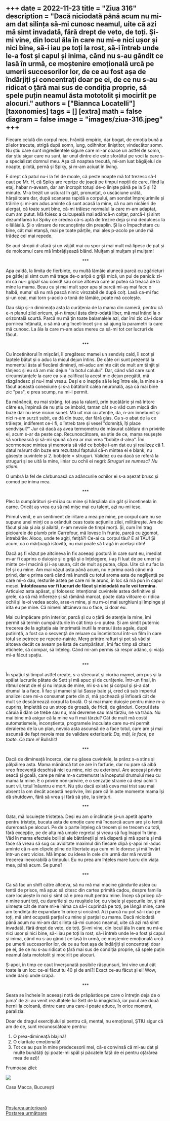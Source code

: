 
+++
date = 2022-11-23
title = "Ziua 316"
description = "Dacă niciodată până acum nu mi-am dat silința să-mi cunosc neamul, uite că azi mă simt invadată, fără drept de veto, de toți. Și-mi vine, din locul ăla în care nu mi-e nici ușor și nici bine, să-i iau pe toți la rost, să-i întreb unde le-a fost și capul și inima, când nu s-au gândit ce lasă în urmă, ce moștenire emoțională urcă pe umerii succesorilor lor, de ce au fost așa de îndârjiți și concentrați doar pe ei, de ce nu s-au ridicat o țâră mai sus de condiția proprie, să spele puțin neamul ăsta mototolit și mocirlit pe alocuri."
authors = ["Biannca Locatelli"]
[taxonomies]
tags = []
[extra]
math = false
diagram = false
image = "images/ziua-316.jpeg"
+++
---

Fiecare celulă din corpul meu, hrănită empiric, dar bogat, de emoția bună a zilelor trecute, strigă după somn, lung, odihnitor, liniștitor, vindecător somn. Nu știu care sunt ingredientele sigure care mi-ar coace un astfel de somn, dar știu sigur care nu sunt, iar unul dintre ele este sforăitul pe voci la care s-a specializat domnul meu. Așa că noaptea trecută, mi-am luat băgăjelul de noapte, pilotă, pernă și Spiky, și m-am aciuat în living.

E drept că patul nu-i la fel de moale, că peste noapte mă tot trezesc să-l caut pe Mr. H, că Spiky are reprize de joacă pe timpul nopții de care, fiind la etaj, habar n-aveam, dar am încropit totuși de-o liniște până pe la 5 și 12 minute. M-a trezit un usturat în gât, pronunțat, o uscăciune urâtă, hârșâitoare dar, după scanarea rapidă a corpului, am sondat împrejurimile și trăirile și mi-am adus aminte că sunt acasă la mine, că nu am nicăieri de alergat, că toate sunt bine, că-mi trăiesc normalul la care m-am adaptat, cum am putut. Mă foiesc a culcușeală mai adâncă-n colțar, parcă-i și simt dezumflarea lui Spiky ce credea că-s aptă de trezire deja și mă dedulcesc la o lălăială. Și o vărsare de recunoștințe din preaplin. Și la o împachetare cu bine, cât mai etanșă, mai pe toate părțile, mai ales p-acolo pe unde mă trădez cel mai repede.

Se aud stropii d-afară și un vâjâit mai cu spor și mai mult mă lipesc de pat și de molcomul care mă îmbrățișează blând. Mulțam și mulțam și mulțam!

<p style="text-align: center;">***</p>

Apa caldă, la limita de fierbinte, cu multă lămâie alunecă parcă cu zgârieturi pe gâtlej și simt cum mă trage de-o aripă o grijă mică, un pui de panică: zi-mi că nu-i gripă! sau covid! sau orice altceva care ar putea să treacă de la mine la mama. Beau cu și mai mult spor apa și parcă mi-aș mai face o halbă, numa' să nu mă pască nimic virozabil de după colț. Lasă ca-mi fac și-un ceai, mai torn ș-acolo o tonă de lămâie, poate mă ocolește.

Dau skip și-n dimineața asta la curățenia de la mama din cameră, pentru că e-n planul zilei oricum, și-n timpul ăsta dintr-odată liber, mă mai întind la o orizontală scurtă. Parcă nu mă țin toate balamalele azi, dar îmi zic că-i doar pornirea înțânată, o să mă ung încet-încet și-o să ajung la parametri la care mă cunosc. La ăia la care m-am adus mereu ca să-mi tot cer lucruri de făcut.

<p style="text-align: center;">***</p>

Cu încetinitorul în mișcări, îi pregătesc mamei un sendviș cald, îi scot și laptele bătut și o aduc la micul dejun întins. De câte ori sunt prezentă la momentul ăsta al fiecărei dimineți, mi-aduc aminte cât de mult am tânjit și tânjesc și eu să am mic dejun "la botul calului". Dar, când văd care sunt circumstanțele la care ea s-a calificat la acest mic dejun pregătit, mă răzgândesc și nu-l mai vreau. Deși e o inepție să le leg între ele, la mine s-a făcut această conexiune și s-a bătătorit calea neuronală, așa că mai bine zic "pas", e prea scump, nu mi-l permit.

Ea mănâncă, eu mai strâng, tot așa la ralanti, prin bucătărie și mă întorc către ea, împinsă de nu știu ce imbold, taman cât s-o văd cum mișcă din buze dar nu iese niciun sunet. Mă uit mai cu atenție, da, n-am înnebunit și nici n-am surzit subit, ea dă din buze, dar fără glas. Ca s-o abat de la ce trăiește, indiferent ce-i fi, o întreb tare și vesel "domniță, îți place sendvișul?" Jur că dacă aș avea termometru de măsurat căldura din privirile ei, acum s-ar da peste cap. Recunoscătoare, ea știe de ce, mama reușește să vorbească și să-mi spună că ea ar mai vrea "bobițe d-alea". Îmi scormonesc mintea și memoria să văd ce bobițe i-am dat eu și realizez că 1. datul mărunt din buze era rezultatul faptului că-n mintea ei e blank, nu găsește cuvintele și 2. bobițele = struguri. Validez cu ea dacă se referă la struguri și se uită la mine, liniar cu ochii ei negri: _Struguri se numesc? Nu știam._

O umbră la fel de cărbunoasă ca adâncurile ochilor ei s-a așezat brusc și comod pe inima mea.

<p style="text-align: center;">***</p>

Plec la cumpărături și-mi iau cu mine și hârșâiala din gât și încetineala în carne. Oricât aș vrea eu să mă mișc mai cu talent, azi nu-mi iese.

Primul venit, e un sentiment de iritare a mea pe mine, pe corpul care nu se supune unei minți ce a orânduit ceas toate acțiunile zilei, militărește. Am de făcut și aia și aia și ailaltă, n-am nevoie de timpi morți. Și, cum îmi trag picioarele de plumb prin Carrefour, mă lovesc în frunte, parcă cu zgomot, întrebările: Alooo, unde te agiți, fetiță?! Ce-ai cu corpul tău? E al TĂU! Și acum, ca o mârțoagă istovită, nu mai poate să tragă în același ritm!

Dacă aș fi văzut pe altcineva în fix aceeași postură în care sunt eu, imediat m-ar fi cuprins o duioșie și o grijă și o înțelegere, i-aș fi luat de pe umeri și minte ce-l macină și i-aș ușura, cât de mult aș putea, clipa. Uite că nu fac la fel și cu mine. Am mai văzut asta până acum, nu e prima oară când mă prind, dar e prima oară când mă inundă cu totul aroma asta de neglijență pe care mi-o dau, resturile astea pe care mi le arunc, în loc să mă pun în capul mesei. **Întotdeauna vor fi lucruri de făcut și niciodată nu le voi termina.** Articulez asta apăsat, și folosesc intențional cuvintele astea definitive și grele, ca să mă infiereze și să rămână marcat, poate data viitoare oi ridica ochii și le-oi vedea acolo, arse-n mine, și nu m-oi mai surghiuni și împinge și irita eu pe mine. Că nimeni altcineva nu o face, ci doar eu.

Mai cu împăcare prin interior, parcă și cu o țâră de atenție la mine, îmi permit să termin cumpărăturile în cât timp s-o putea. Și am simțit puternic trecerea de la agitația aia imprimată inutil la mersul ăsta agale, după putirință, a fost ca o secvență de reluare cu încetinitorul într-un film în care totul se petrece pe repede-nainte. Merg printre rafturi și pot să văd și altceva decât ce aveam pe lista de cumpărături, îmi fac timp să citesc etichete, să compar, să înțeleg. Când mi-am permis să respir adânc, și viața mi-a făcut spațiu.

<p style="text-align: center;">***</p>

În spațiul și timpul astfel create, s-a strecurat și ciorba mamei, am pus și la spălat lucrurile pătate de Sett și mă apuc și de curățenie. Într-un final, în ritmul cerut de el și nu impus de mine, mi s-a uns și corpul și și-a dat drumul la a face. Îi fac și mamei și lui Sassy baie și, cred că sub imperiul analizei care mi-a consumat parte din zi, mă șochează și înfioară cât de mult se descărnează corpul la boală. O și mai mare duioșie pentru mine m-a cuprins, împletită cu un strop de groază, de frică, de gânduri. Corpul ăsta căruia îi dăm ce trebe sau nu, mai devreme sau mai târziu, ne va trăda. Nu mai bine mă asigur că la mine va fi mai târziu? Cât de mult mă costă automatismele, inconștiența, programele inoculate care nu-mi permit deraierea de la un plan, nevoia asta ascunsă de a face totul, care are și mai ascunsă de fapt nevoia mea de validare exterioară: _Da, măi, le face, pe toate. Ce tare e!_ Bullshit!

<p style="text-align: center;">***</p>

Dacă de dimineață încerca, dar nu găsea cuvintele, la prânz s-a stins și pâlpâirea asta. Mama mănâncă tot ce are în farfurie, dar nu pare să aibă vreo frecvență deschisă nici cu mine, nici cu exteriorul. Are aceeași privire seacă și goală, care pe mine m-a cutremurat la începutul drumului meu cu mama la mine. E o privire non-privire, e o senzație stranie că deși ochii îi sunt vii, totul înăuntru e mort. Nu știu dacă există ceva mai trist sau mai absent la om decât această neprivire, îmi pare că în aste momente mama își dă shutdown, fără să vrea și fără să știe, la simțuri.

<p style="text-align: center;">***</p>

Gata, mă locuiește tristețea. Deși eu am o înclinație și-un apetit aparte pentru tristețe, bucata asta de emoție care mă încearcă acum are și o tentă dureroasă pe alocuri. Pe de o parte înțeleg că trecem și ne trecem cu toții, fără excepție, pe de alta mă umple regretul și vreau să fug înapoi în timp. Văd în mama efectele bolii și ale bătrâneții și mă disperă și mă sperie și mă face să vreau să sug cu aviditate maximul din fiecare clipă ș-apoi mi-aduc aminte că n-am clipele pline de libertate așa cum mi le doresc și mă învârt într-un cerc vicios. Mă împac cu ideea în cele din urmă dar mă revoltă trecerea inexorabilă a timpului. Eu nu prea am înțeles mare lucru din viața mea, până acum. Se pune?

<p style="text-align: center;">***</p>

Ca să fac un shift către altceva, să nu mă mai macine gândurile astea cu tentă de prisos, mă apuc să citesc din cartea primită cadou, despre familia care locuiește în noi și simt că e prea mult pentru mine. Încep să pricep că-n mine sunt toți, cu durerile și cu reușitele lor, cu visele și eșecurile lor, și mă uimește cât de mare mi-e inima ca să-i cuprindă pe toți, pe lângă mine, care am tendința de expandare în orice și oricând. Azi parcă nu pot să-i duc pe toți, mă simt ocupată parțial cu mine și parțial cu mama. Dacă niciodată până acum nu mi-am dat silința să-mi cunosc neamul, uite că azi mă simt invadată, fără drept de veto, de toți. Și-mi vine, din locul ăla în care nu mi-e nici ușor și nici bine, să-i iau pe toți la rost, să-i întreb unde le-a fost și capul și inima, când nu s-au gândit ce lasă în urmă, ce moștenire emoțională urcă pe umerii succesorilor lor, de ce au fost așa de îndârjiți și concentrați doar pe ei, de ce nu s-au ridicat o țâră mai sus de condiția proprie, să spele puțin neamul ăsta mototolit și mocirlit pe alocuri.

Ș-apoi, în timp ce caut înverșunată posibile răspunsuri, îmi vine unul cât toate la un loc: ce-ai făcut tu 40 și de ani?! Exact ce-au făcut și ei! Wow, unde dai și unde crapă.

<p style="text-align: center;">***</p>

Seara se încheie în aceeași notă de prăpăstios pe care o întrețin deja de o juma' de zi: au venit rezultatele lui Sett de la imagistică, iar puiul are două hernii la coloană, dintre care una care-i poate aduce, în orice moment, paralizia.

Doar de dragul exercițiului și pentru că, mental, nu emoțional, ȘTIU sigur că am de ce, sunt recunoscătoare pentru:
1. O prea-dimineață blajină!
2. O claritate emoțională!
3. Tot ce au pus în mine predecesorii mei, că-s convinsă că mi-au dat și multe bunătăți (și poate-mi spăl și păcatele față de ei pentru oțărârea mea de azi)!

Frumoasa zilei:

<div class="flex justify-center">
  <img src="images/316.jpeg" />
</div>

Casa Macca, București

<br/>

<br/>

<div class="flex justify-between">
  <div>
    <a href="/blog/ziua-315/">Postarea anterioară</a>
  </div>
  <div>
    <a href="/blog/ziua-317/">Postarea următoare</a>
  </div>
</div>
